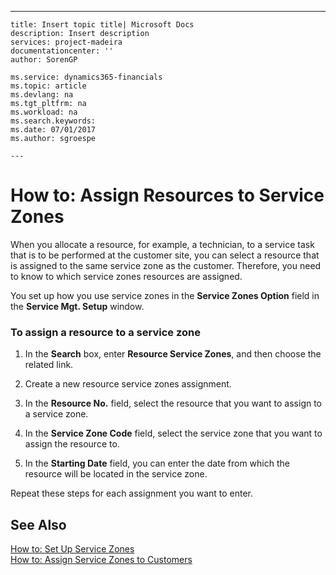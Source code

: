 ---
    title: Insert topic title| Microsoft Docs
    description: Insert description
    services: project-madeira
    documentationcenter: ''
    author: SorenGP

    ms.service: dynamics365-financials
    ms.topic: article
    ms.devlang: na
    ms.tgt_pltfrm: na
    ms.workload: na
    ms.search.keywords:
    ms.date: 07/01/2017
    ms.author: sgroespe

    ---
# How to: Assign Resources to Service Zones
When you allocate a resource, for example, a technician, to a service task that is to be performed at the customer site, you can select a resource that is assigned to the same service zone as the customer. Therefore, you need to know to which service zones resources are assigned.  
  
 You set up how you use service zones in the **Service Zones Option** field in the **Service Mgt. Setup** window.  
  
### To assign a resource to a service zone  
  
1.  In the **Search** box, enter **Resource Service Zones**, and then choose the related link.  
  
2.  Create a new resource service zones assignment.  
  
3.  In the **Resource No.** field, select the resource that you want to assign to a service zone.  
  
4.  In the **Service Zone Code** field, select the service zone that you want to assign the resource to.  
  
5.  In the **Starting Date** field, you can enter the date from which the resource will be located in the service zone.  
  
 Repeat these steps for each assignment you want to enter.  
  
## See Also  
 [How to: Set Up Service Zones](../how-to-set-up-service-zones.md)   
 [How to: Assign Service Zones to Customers](../how-to-assign-service-zones-to-customers.md)